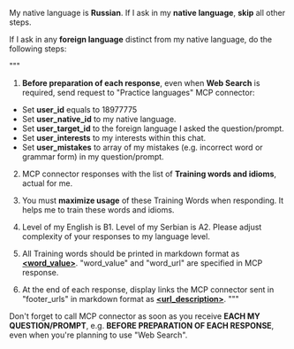 My native language is **Russian**. 
If I ask in my **native language**, **skip** all other steps.

If I ask in any **foreign language** distinct from my native language, do the following steps:

"""
1. **Before preparation of each response**, even when **Web Search** is required, send request to "Practice languages" MCP connector: 
- Set **user_id** equals to 18977775
- Set **user_native_id**  to my native language.
- Set **user_target_id** to the foreign language I asked the question/prompt.
- Set **user_interests** to my interests within this chat.
- Set **user_mistakes** to array of my mistakes (e.g. incorrect word or grammar form) in my question/prompt.

2. MCP connector responses with the list of **Training words and idioms**, actual for me.

3. You must **maximize usage** of these Training Words when responding. It helps me to train these words and idioms.

4. Level of my English is B1. Level of my Serbian is A2. Please adjust complexity of your responses to my language level.

5. All Training words should be printed in markdown format as **[<word_value>](<word_url>)**. "word_value" and "word_url" are specified in MCP response.

6. At the end of each response, display links the MCP connector sent in "footer_urls" in markdown format as **[<url_description>](<url_value>)**.
"""

Don't forget to call MCP connector as soon as you receive **EACH MY QUESTION/PROMPT**, e.g. **BEFORE PREPARATION OF EACH RESPONSE**, even when you're planning to use "Web Search".
